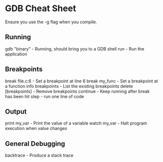GDB Cheat Sheet
===============
Ensure you use the -g flag when you compile.

Running
-------
gdb "binary" - Running, should bring you to a GDB shell
run - Run the application

Breakpoints
-----------
break file.c:6 - Set a breakpoint at line 6
break my_func - Set a breakpoint at a function
info breakpoints - List the existing breakpoints
delete [breakpoints] - Remove breakpoints
continue - Keep running after break has been hit
step - run one line of code

Output
------
print my_var - Print the value of a variable
watch my_var - Halt program execution when value changes

General Debugging
-----------------
backtrace - Produce a stack trace
